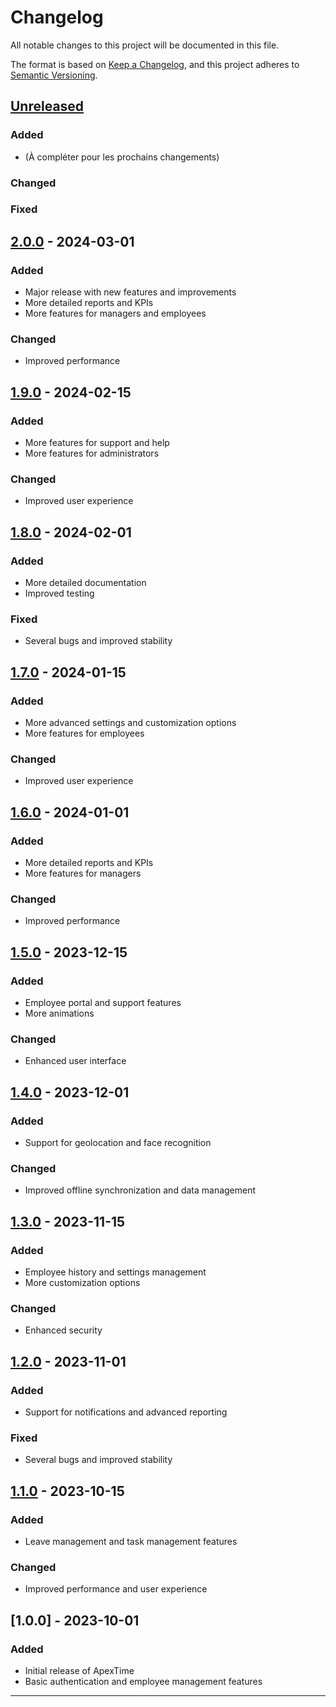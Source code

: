 # Changelog

All notable changes to this project will be documented in this file.

The format is based on [Keep a Changelog](https://keepachangelog.com/en/1.0.0/), and this project adheres to [Semantic Versioning](https://semver.org/spec/v2.0.0.html).

## [Unreleased]
### Added
- (À compléter pour les prochains changements)

### Changed

### Fixed

## [2.0.0] - 2024-03-01
### Added
- Major release with new features and improvements
- More detailed reports and KPIs
- More features for managers and employees

### Changed
- Improved performance

## [1.9.0] - 2024-02-15
### Added
- More features for support and help
- More features for administrators

### Changed
- Improved user experience

## [1.8.0] - 2024-02-01
### Added
- More detailed documentation
- Improved testing

### Fixed
- Several bugs and improved stability

## [1.7.0] - 2024-01-15
### Added
- More advanced settings and customization options
- More features for employees

### Changed
- Improved user experience

## [1.6.0] - 2024-01-01
### Added
- More detailed reports and KPIs
- More features for managers

### Changed
- Improved performance

## [1.5.0] - 2023-12-15
### Added
- Employee portal and support features
- More animations

### Changed
- Enhanced user interface

## [1.4.0] - 2023-12-01
### Added
- Support for geolocation and face recognition

### Changed
- Improved offline synchronization and data management

## [1.3.0] - 2023-11-15
### Added
- Employee history and settings management
- More customization options

### Changed
- Enhanced security

## [1.2.0] - 2023-11-01
### Added
- Support for notifications and advanced reporting

### Fixed
- Several bugs and improved stability

## [1.1.0] - 2023-10-15
### Added
- Leave management and task management features

### Changed
- Improved performance and user experience

## [1.0.0] - 2023-10-01
### Added
- Initial release of ApexTime
- Basic authentication and employee management features

---

[Unreleased]: https://github.com/votre-repo/apextime/compare/main...HEAD
[2.0.0]: https://github.com/votre-repo/apextime/compare/1.9.0...2.0.0
[1.9.0]: https://github.com/votre-repo/apextime/compare/1.8.0...1.9.0
[1.8.0]: https://github.com/votre-repo/apextime/compare/1.7.0...1.8.0
[1.7.0]: https://github.com/votre-repo/apextime/compare/1.6.0...1.7.0
[1.6.0]: https://github.com/votre-repo/apextime/compare/1.5.0...1.6.0
[1.5.0]: https://github.com/votre-repo/apextime/compare/1.4.0...1.5.0
[1.4.0]: https://github.com/votre-repo/apextime/compare/1.3.0...1.4.0
[1.3.0]: https://github.com/votre-repo/apextime/compare/1.2.0...1.3.0
[1.2.0]: https://github.com/votre-repo/apextime/compare/1.1.0...1.2.0
[1.1.0]: https://github.com/votre-repo/apextime/compare/1.0.0...1.1.0
